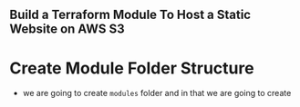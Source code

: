 ## Build a Terraform Module To Host a Static Website on AWS S3
# Create Module Folder Structure
- we are going to create `modules` folder and in that we are going to create